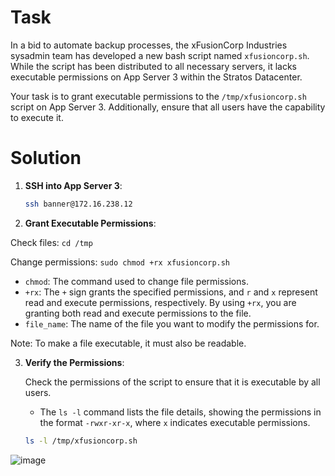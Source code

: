 # Task

In a bid to automate backup processes, the xFusionCorp Industries sysadmin team has developed a new bash script named `xfusioncorp.sh`. While the script has been distributed to all necessary servers, it lacks executable permissions on App Server 3 within the Stratos Datacenter.

Your task is to grant executable permissions to the `/tmp/xfusioncorp.sh` script on App Server 3. Additionally, ensure that all users have the capability to execute it.

# Solution

1. **SSH into App Server 3**:

    ```bash
    ssh banner@172.16.238.12
    ```

2. **Grant Executable Permissions**:

Check files: `cd /tmp`

Change permissions: `sudo chmod +rx xfusioncorp.sh`

- `chmod`: The command used to change file permissions.
- `+rx`: The `+` sign grants the specified permissions, and `r` and `x` represent read and execute permissions, respectively. By using `+rx`, you are granting both read and execute permissions to the file.
- `file_name`: The name of the file you want to modify the permissions for.

Note: To make a file executable, it must also be readable.

3. **Verify the Permissions**:

    Check the permissions of the script to ensure that it is executable by all users.

    - The `ls -l` command lists the file details, showing the permissions in the format `-rwxr-xr-x`, where `x` indicates executable permissions.

    ```bash
    ls -l /tmp/xfusioncorp.sh
    ```
![image](https://github.com/user-attachments/assets/66ec8096-3710-4128-8be2-807f5b348a84)
